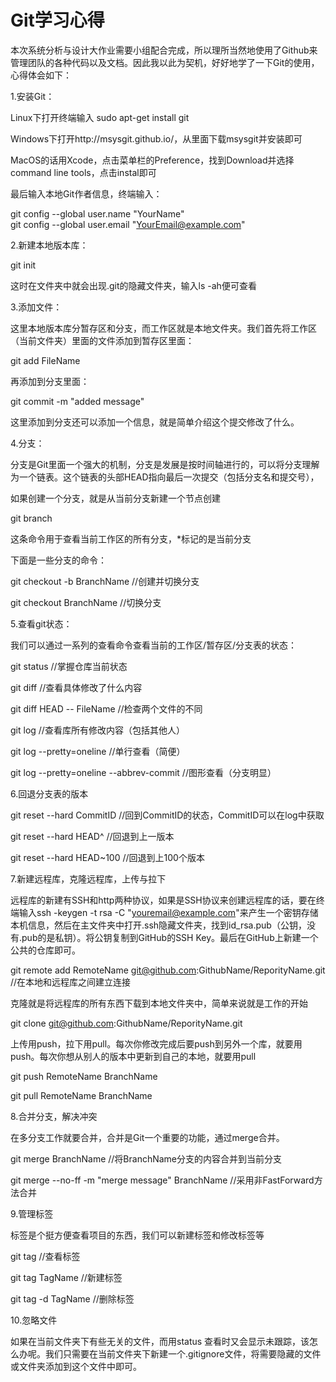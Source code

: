 # Git学习心得

本次系统分析与设计大作业需要小组配合完成，所以理所当然地使用了Github来管理团队的各种代码以及文档。因此我以此为契机，好好地学了一下Git的使用，心得体会如下：

1.安装Git：

Linux下打开终端输入 sudo apt-get install git

Windows下打开http://msysgit.github.io/，从里面下载msysgit并安装即可

MacOS的话用Xcode，点击菜单栏的Preference，找到Download并选择command line tools，点击instal即可

最后输入本地Git作者信息，终端输入：

git config --global user.name "YourName"  
git config --global user.email "YourEmail@example.com"  


2.新建本地版本库：

git init  

这时在文件夹中就会出现.git的隐藏文件夹，输入ls -ah便可查看



3.添加文件：

这里本地版本库分暂存区和分支，而工作区就是本地文件夹。我们首先将工作区（当前文件夹）里面的文件添加到暂存区里面：

git add FileName  

再添加到分支里面：

git commit -m "added message"  

这里添加到分支还可以添加一个信息，就是简单介绍这个提交修改了什么。

4.分支：

分支是Git里面一个强大的机制，分支是发展是按时间轴进行的，可以将分支理解为一个链表。这个链表的头部HEAD指向最后一次提交（包括分支名和提交号），

如果创建一个分支，就是从当前分支新建一个节点创建

git branch  

 这条命令用于查看当前工作区的所有分支，*标记的是当前分支

下面是一些分支的命令：

git checkout -b BranchName       //创建并切换分支  

git checkout BranchName           //切换分支  



5.查看git状态：

我们可以通过一系列的查看命令查看当前的工作区/暂存区/分支表的状态：

git status              //掌握仓库当前状态  

git diff                //查看具体修改了什么内容  

git diff HEAD -- FileName       //检查两个文件的不同  

git log                 //查看库所有修改内容（包括其他人）  

git log --pretty=oneline            //单行查看（简便）  

git log --pretty=oneline --abbrev-commit       //图形查看（分支明显）  



6.回退分支表的版本

git reset --hard CommitID                //回到CommitID的状态，CommitID可以在log中获取  

git reset --hard HEAD^                     //回退到上一版本  

git reset --hard HEAD~100       //回退到上100个版本  



7.新建远程库，克隆远程库，上传与拉下

远程库的新建有SSH和http两种协议，如果是SSH协议来创建远程库的话，要在终端输入ssh -keygen -t rsa -C "youremail@example.com"来产生一个密钥存储本机信息，然后在主文件夹中打开.ssh隐藏文件夹，找到id_rsa.pub（公钥，没有.pub的是私钥）。将公钥复制到GitHub的SSH Key。最后在GitHub上新建一个公共的仓库即可。

git remote add RemoteName git@github.com:GithubName/ReporityName.git //在本地和远程库之间建立连接  

克隆就是将远程库的所有东西下载到本地文件夹中，简单来说就是工作的开始

git clone git@github.com:GithubName/ReporityName.git  



上传用push，拉下用pull。每次你修改完成后要push到另外一个库，就要用push。每次你想从别人的版本中更新到自己的本地，就要用pull

git push RemoteName BranchName  

git pull RemoteName BranchName  



8.合并分支，解决冲突

在多分支工作就要合并，合并是Git一个重要的功能，通过merge合并。

git merge BranchName    //将BranchName分支的内容合并到当前分支  

git merge --no-ff -m "merge message" BranchName     //采用非FastForward方法合并  



9.管理标签

标签是个挺方便查看项目的东西，我们可以新建标签和修改标签等

git tag           //查看标签  

git tag TagName      //新建标签  

git tag -d TagName    //删除标签  



10.忽略文件

如果在当前文件夹下有些无关的文件，而用status 查看时又会显示未跟踪，该怎么办呢。我们只需要在当前文件夹下新建一个.gitignore文件，将需要隐藏的文件或文件夹添加到这个文件中即可。